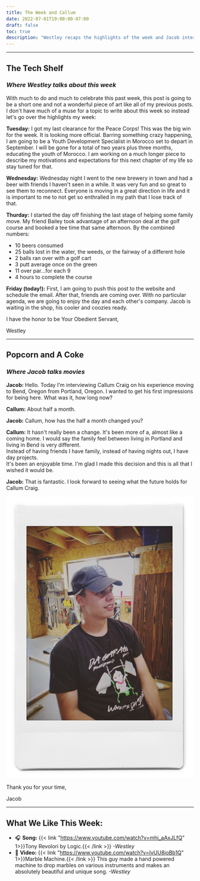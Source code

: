 ```yaml
---
title: The Week and Callum
date: 2022-07-01T19:00:00-07:00
draft: false
toc: true
description: "Westley recaps the highlights of the week and Jacob interviews the big cousin Callum"
---
```


---

## The Tech Shelf
### *Where Westley talks about this week*

With much to do and much to celebrate this past week, this post is going to be a short one and not a wonderful piece of art like all of my previous posts. I don't have much of a muse for a topic to write about this week so instead let's go over the highlights my week:

**Tuesday:** I got my last clearance for the Peace Corps! This was the big win for the week. It is looking more official. Barring something crazy happening, I am going to be a Youth Development Specialist in Morocco set to depart in September. I will be gone for a total of two years plus three months, educating the youth of Morocco. I am working on a much longer piece to describe my motivations and expectations for this next chapter of my life so stay tuned for that.

**Wednesday:** Wednesday night I went to the new brewery in town and had a beer with friends I haven't seen in a while. It was very fun and so great to see them to reconnect. Everyone is moving in a great direction in life and it is important to me to not get so enthralled in my path that I lose track of that.

**Thurday:** I started the day off finishing the last stage of helping some family move. My friend Bailey took advantage of an afternoon deal at the golf course and booked a tee time that same afternoon. By the combined numbers: 

- 10 beers consumed
- 25 balls lost in the water, the weeds, or the fairway of a different hole
- 2 balls ran over with a golf cart
- 3 putt average once on the green
- 11 over par...for each 9
- 4 hours to complete the course

**Friday (today!):** First, I am going to push this post to the website and schedule the email. After that, friends are coming over. With no particular agenda, we are going to enjoy the day and each other's company. Jacob is waiting in the shop, his cooler and coozies ready.

I have the honor to be Your Obedient Servant,

Westley

---

## Popcorn and A Coke
### *Where Jacob talks movies*

**Jacob:** Hello. Today I'm interviewing Callum Craig on his experience moving to Bend, Oregon from Portland, Oregon. I wanted to get his first impressions for being here. What was it, how long now? 

**Callum:** About half a month. 

**Jacob:** Callum, how has the half a month changed you?

**Callum:** It hasn't really been a change. It's been more of a, almost like a coming home. I would say the family feel between living in Portland and living in Bend is very different.  
Instead of having friends I have family, instead of having nights out, I have day projects.  
It's been an enjoyable time. I'm glad I made this decision and this is all that I wished it would be.

**Jacob:** That is fantastic. I look forward to seeing what the future holds for Callum Craig.

![Photo of Callum](callum.jpg)

Thank you for your time,

Jacob

---

## What We Like This Week:
- &#x1F3A7; **Song:** {{< link "https://www.youtube.com/watch?v=mhi_aAxJLfQ" 1>}}Tony Revolori by Logic.{{< /link >}} *-Westley*
- &#x1F4AC; **Video:** {{< link "https://www.youtube.com/watch?v=IvUU8joBb1Q" 1>}}Marble Machine.{{< /link >}} This guy made a hand powered machine to drop marbles on various instruments and makes an absolutely beautiful and unique song. *-Westley*